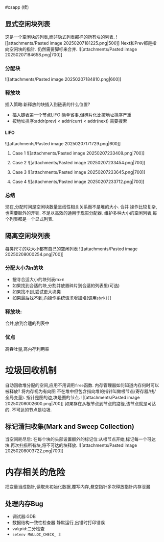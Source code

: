 #csapp 
(续)
## 显式空闲块列表
这是一个空闲块的列表,而非隐式列表那样的所有块的列表.
![[attachments/Pasted image 20250207181225.png|500]]
Next和Prev都是指向空闲块的指针.
仍然需要脚标来合并.
![[attachments/Pasted image 20250207184658.png|700]]
### 分配块
![[attachments/Pasted image 20250207184810.png|600]]

### 释放块
插入策略:新释放的块插入到链表的什么位置?
- 插入链表第一个节点LIFO:简单省事,但碎片化比按地址排序严重
- 按地址排序:addr(prev) < addr(curr) < addr(next)
	需要搜索

#### LIFO
	
![[attachments/Pasted image 20250207171729.png|600]]
1. Case 1
	![[attachments/Pasted image 20250207233408.png|700]]

2. Case 2
	![[attachments/Pasted image 20250207233454.png|700]]

3. Case 3
	![[attachments/Pasted image 20250207233645.png|700]]

4. Case 4
	![[attachments/Pasted image 20250207233712.png|700]]
	

### 总结
现在,分配时间是空闲块数量呈线性相关关系而不是堆的大小.
合并 操作比较复杂,也需要额外的开销.
不足以高效的通用于现实分配器.
维护多种大小的空闲列表,每个列表都是一个显式列表.

## 隔离空闲块列表
每类尺寸的块大小都有自己的空闲列表
![[attachments/Pasted image 20250208000254.png|700]]
### 分配大小为n的块
- 搜寻合适大小的块列表m>n
- 如果找到合适的块,分割并放置碎片到合适的列表里(可选)
- 如果找不到,尝试更大块类
- 如果最后找不到,向操作系统请求增加堆(调用`sbrk()`)

### 释放块:
合并,放到合适的列表中

### 优点
高吞吐量,高内存利用率


# 垃圾回收机制
自动回收堆分配的空间,应用不用调用`free`函数.
内存管理器如何知道内存何时可以被释放?
将内存视为有向图
不在堆中但包含指向堆的指针叫做根节点(寄存器/栈/全局变量).
指针是图的边,块是图的节点.
![[attachments/Pasted image 20250208002600.png|700]]
如果存在从根节点到节点的路径,该节点就是可达的.
不可达的节点是垃圾.
## 标记清扫收集(Mark and Sweep Collection)
当空间耗尽后:
在每个块的头部设置额外的标记位:从根节点开始,标记每一个可达块.再次扫描所有块,将不可达的块释放.
![[attachments/Pasted image 20250208003722.png|700]]

# 内存相关的危险
把变量当成指针,读取未初始化数据,覆写内存,悬空指针多次释放指针内存泄漏
## 处理内存Bug
- 调试器:GDB
- 数据结构一致性检查器
	静默运行,出错时打印错误
- valgrid:二分检查
- `setenv MALLOC_CHECK_ 3`
